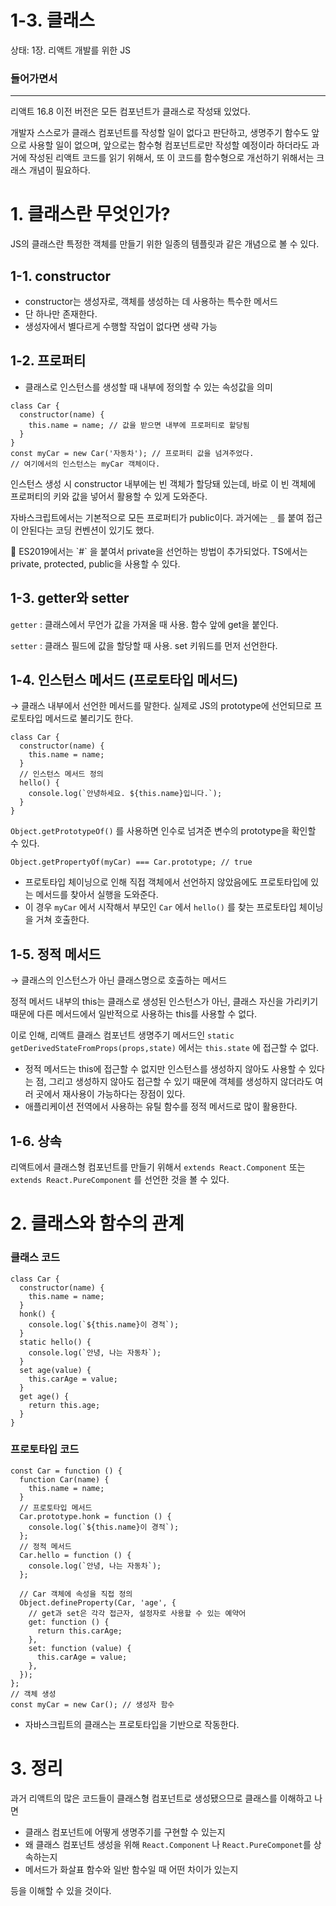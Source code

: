 # 1-3. 클래스

상태: 1장. 리액트 개발를 위한 JS

### 들어가면서

---

리액트 16.8 이전 버전은 모든 컴포넌트가 클래스로 작성돼 있었다.

개발자 스스로가 클래스 컴포넌트를 작성할 일이 없다고 판단하고, 생명주기 함수도 앞으로 사용할 일이 없으며, 앞으로는 함수형 컴포넌트로만 작성할 예정이라 하더라도 과거에 작성된 리액트 코드를 읽기 위해서, 또 이 코드를 함수형으로 개선하기 위해서는 크래스 개념이 필요하다.

# 1. 클래스란 무엇인가?

JS의 클래스란 특정한 객체를 만들기 위한 일종의 템플릿과 같은 개념으로 볼 수 있다.

## 1-1. constructor

- constructor는 생성자로, 객체를 생성하는 데 사용하는 특수한 메서드
- 단 하나만 존재한다.
- 생성자에서 별다르게 수행할 작업이 없다면 생략 가능

## 1-2. 프로퍼티

- 클래스로 인스턴스를 생성할 때 내부에 정의할 수 있는 속성값을 의미

```tsx
class Car {
  constructor(name) {
    this.name = name; // 값을 받으면 내부에 프로퍼티로 할당됨
  }
}
const myCar = new Car('자동차'); // 프로퍼티 값을 넘겨주었다.
// 여기에서의 인스턴스는 myCar 객체이다.
```

인스턴스 생성 시 constructor 내부에는 빈 객체가 할당돼 있는데, 바로 이 빈 객체에 프로퍼티의 키와 값을 넣어서 활용할 수 있게 도와준다.

자바스크립트에서는 기본적으로 모든 프로퍼티가 public이다. 과거에는 `_` 를 붙여 접근이 안된다는 코딩 컨벤션이 있기도 했다.

<aside>
📌 ES2019에서는 `#` 을 붙여서 private을 선언하는 방법이 추가되었다.
TS에서는 private, protected, public을 사용할 수 있다.

</aside>

## 1-3. getter와 setter

`getter` : 클래스에서 무언가 값을 가져올 때 사용. 함수 앞에 get을 붙인다.

`setter` : 클래스 필드에 값을 할당할 때 사용. set 키워드를 먼저 선언한다.

## 1-4. 인스턴스 메서드 (프로토타입 메서드)

→ 클래스 내부에서 선언한 메서드를 말한다. 실제로 JS의 prototype에 선언되므로 프로토타입 메서드로 불리기도 한다.

```tsx
class Car {
  constructor(name) {
    this.name = name;
  }
  // 인스턴스 메서드 정의
  hello() {
    console.log(`안녕하세요. ${this.name}입니다.`);
  }
}
```

`Object.getPrototypeOf()` 를 사용하면 인수로 넘겨준 변수의 prototype을 확인할 수 있다.

```tsx
Object.getPropertyOf(myCar) === Car.prototype; // true
```

- 프로토타입 체이닝으로 인해 직접 객체에서 선언하지 않았음에도 프로토타입에 있는 메서드를 찾아서 실행을 도와준다.
- 이 경우 `myCar` 에서 시작해서 부모인 `Car` 에서 `hello()` 를 찾는 프로토타입 체이닝을 거쳐 호출한다.

## 1-5. 정적 메서드

→ 클래스의 인스턴스가 아닌 클래스명으로 호출하는 메서드

정적 메서드 내부의 this는 클래스로 생성된 인스턴스가 아닌, 클래스 자신을 가리키기 때문에 다른 메서드에서 일반적으로 사용하는 this를 사용할 수 없다.

이로 인해, 리액트 클래스 컴포넌트 생명주기 메서드인 `static getDerivedStateFromProps(props,state)` 에서는 `this.state` 에 접근할 수 없다.

- 정적 메서드는 this에 접근할 수 없지만 인스턴스를 생성하지 않아도 사용할 수 있다는 점, 그리고 생성하지 않아도 접근할 수 있기 때문에 객체를 생성하지 않더라도 여러 곳에서 재사용이 가능하다는 장점이 있다.
- 애플리케이션 전역에서 사용하는 유틸 함수를 정적 메서드로 많이 활용한다.

## 1-6. 상속

리액트에서 클래스형 컴포넌트를 만들기 위해서 `extends React.Component` 또는 `extends React.PureComponent` 를 선언한 것을 볼 수 있다.

# 2. 클래스와 함수의 관계

### 클래스 코드

```tsx
class Car {
  constructor(name) {
    this.name = name;
  }
  honk() {
    console.log(`${this.name}이 경적`);
  }
  static hello() {
    console.log(`안녕, 나는 자동차`);
  }
  set age(value) {
    this.carAge = value;
  }
  get age() {
    return this.age;
  }
}
```

### 프로토타입 코드

```tsx
const Car = function () {
  function Car(name) {
    this.name = name;
  }
  // 프로토타입 메서드
  Car.prototype.honk = function () {
    console.log(`${this.name}이 경적`);
  };
  // 정적 메서드
  Car.hello = function () {
    console.log(`안녕, 나는 자동차`);
  };

  // Car 객체에 속성을 직접 정의
  Object.defineProperty(Car, 'age', {
    // get과 set은 각각 접근자, 설정자로 사용할 수 있는 예약어
    get: function () {
      return this.carAge;
    },
    set: function (value) {
      this.carAge = value;
    },
  });
};
// 객체 생성
const myCar = new Car(); // 생성자 함수
```

- 자바스크립트의 클래스는 프로토타입을 기반으로 작동한다.

# 3. 정리

과거 리액트의 많은 코드들이 클래스형 컴포넌트로 생성됐으므로 클래스를 이해하고 나면

- 클래스 컴포넌트에 어떻게 생명주기를 구현할 수 있는지
- 왜 클래스 컴포넌트 생성을 위해 `React.Component` 나 `React.PureComponet`를 상속하는지
- 메서드가 화살표 함수와 일반 함수일 때 어떤 차이가 있는지

등을 이해할 수 있을 것이다.
